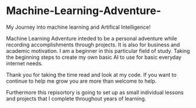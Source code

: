 # Machine-Learning-Adventure-
My Journey into machine learning and Artifical Intelligence!

Machine Learning Adventure inteded to be a personal adventure while recording accomplishments through projects.
It is also for business and academic motivation.
I am a beginner in this particular field of study.
Taking the beginning steps to create my own basic AI to use for basic everyday internet needs.

Thank you for taking the time read and look at my code. If you want to continue to help me grow you are more than welcome to help.

Furthermore this repisortory is going to set up as small individual lessons and projects that I complete throughout years of learning.
